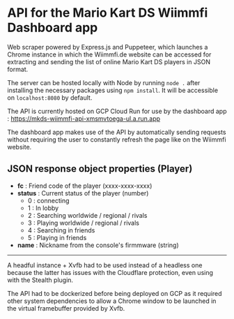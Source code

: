 # API for the Mario Kart DS Wiimmfi Dashboard app

Web scraper powered by Express.js and Puppeteer, which launches a Chrome instance in which the Wiimmfi.de website can be accessed for extracting and sending the list of online Mario Kart DS players in JSON format.

The server can be hosted locally with Node by running `node .` after installing the necessary packages using `npm install`. It will be accessible on `localhost:8080` by default. 

The API is currently hosted on GCP Cloud Run for use by the dashboard app : https://mkds-wiimmfi-api-xmsmvtoega-ul.a.run.app

The dashboard app makes use of the API by automatically sending requests without requiring the user to constantly refresh the page like on the Wiimmfi website.

## JSON response object properties (Player)

- **fc** : Friend code of the player (xxxx-xxxx-xxxx)
- **status** : Current status of the player (number)
	- 0 : connecting
	- 1 : In lobby
	- 2 : Searching worldwide / regional / rivals
	- 3 : Playing worldwide / regional / rivals
	- 4 : Searching in friends
	- 5 : Playing in friends
- **name** : Nickname from the console's firmmware (string)

---

A headful instance + Xvfb had to be used instead of a headless one because the latter has issues with the Cloudflare protection, even using with the Stealth plugin.

The API had to be dockerized before being deployed on GCP as it required other system dependencies to allow a Chrome window to be launched in the virtual framebuffer provided by Xvfb.
